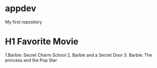 # appdev
My first repository
# H1 Favorite Movie
1.Barbie: Secret Charm School
2. Barbie and a Secret Door
3. Barbie: The princess and the Pop Star
